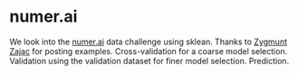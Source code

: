 # numer.ai

We look into the [numer.ai](https://numer.ai/) data challenge using sklean. Thanks to [Zygmunt Zając](https://github.com/zygmuntz/numer.ai) for posting examples. Cross-validation for a coarse model selection. Validation using the validation dataset for finer model selection. Prediction.
